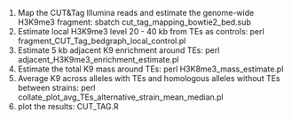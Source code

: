 1. Map the CUT&Tag Illumina reads and estimate the genome-wide H3K9me3 fragment: sbatch cut_tag_mapping_bowtie2_bed.sub
2. Estimate local H3K9me3 level 20 - 40 kb from TEs as controls: perl fragment_CUT_Tag_bedgraph_local_control.pl
3. Estimate 5 kb adjacent K9 enrichment around TEs: perl adjacent_H3K9me3_enrichment_estimate.pl
4. Estimate the total K9 mass around TEs: perl H3K8me3_mass_estimate.pl
5. Average K9 across alleles with TEs and homologous alleles without TEs between strains: perl collate_plot_avg_TEs_alternative_strain_mean_median.pl
6. plot the results: CUT_TAG.R
